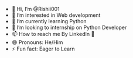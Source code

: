 - 👋 Hi, I’m @Rishii001
- 👀 I’m interested in Web development 
- 🌱 I’m currently learning Python 
- 💞️ I’m looking to internship on Python Developer 
- 📫 How to reach me By LinkedIn 🔗
- 😄 Pronouns: He/Him
- ⚡ Fun fact: Eager to Learn 

<!---
Rishii001/Rishii001 is a ✨ special ✨ repository because its `README.md` (this file) appears on your GitHub profile.
You can click the Preview link to take a look at your changes.
--->
